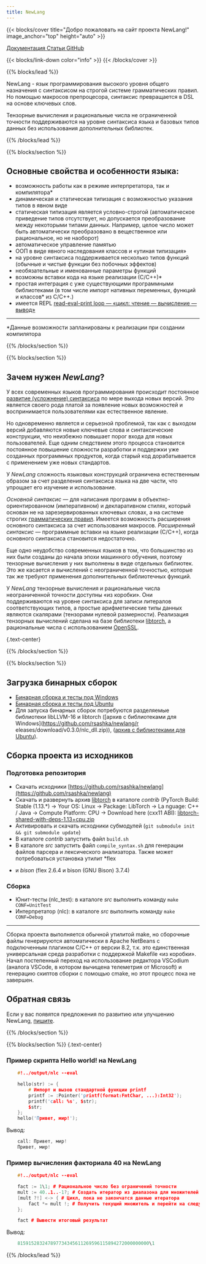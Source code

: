 ```yaml
---
title: NewLang
---
```


{{< blocks/cover title="Добро пожаловать на сайт проекта NewLang!" image_anchor="top" height="auto" >}}

<a class="btn btn-lg btn-primary me-3 mb-4" href="/ru/docs/">
  Документация <i class="fas fa-arrow-alt-circle-right ms-2"></i>
</a>

<a class="btn btn-lg btn-secondary me-3 mb-4" href="/ru/blog/">
  Статьи <i class="fas fa-arrow-alt-circle-right ms-2 "></i>
</a>

<a class="btn btn-lg btn-secondary me-3 mb-4" href="https://github.com/rsashka/newlang/">
  GitHub <i class="fab fa-github ms-2 "></i>
</a>

{{< blocks/link-down color="info" >}}
{{< /blocks/cover >}}


{{% blocks/lead %}}

<p class="lead">NewLang - язык программирования высокого уровня общего назначения с синтаксисом на строгой системе грамматических правил.
<br>Но помощью макросов препроцесора, синтаксис превращается в DSL на основе ключевых слов.</p>

<p class="lead mt-5">Тензорные вычисления и рациональные числа не ограниченной точности поддерживаются на уровне синтаксиса языка и базовых типов данных без использования дополнительных библиотек.</p>

{{% /blocks/lead %}}


{{% blocks/section %}}


## Основные свойства и особенности языка:

- возможность работы как в режиме интерпретатора, так и компилятора*
- динамическая и статическая типизация с возможностью указания типов в явном виде
- статическая типизация является условно-строгой (автоматическое приведение типов отсутствует, но допускается преобразование между некоторыми типами данных. Например, целое число может быть автоматически преобразовано в вещественное или рациональное, но не наоборот)
- автоматическое управление памятью
- ООП в виде явного наследования классов и «утиная типизация»
- на уровне синтаксиса поддерживается несколько типов функций (обычные и чистые функции без побочных эффектов)
- необязательные и именованные параметры функций
- возможны вставки кода на языке реализации (С/С++)*
- простая интеграция с уже существующими программными библиотеками (в том числе импорт нативных переменных, функций и классов* из С/С++.)
- имеется REPL [read-eval-print loop — «цикл: чтение — вычисление — вывод»](https://ru.wikipedia.org/wiki/REPL)

---
*Данные возможности запланированы к реализации при создании компилятора

{{% /blocks/section %}}

{{% blocks/section %}}

## Зачем нужен *NewLang*?

У всех современных языков программирования происходит постоянное [развитие (усложнение) синтаксиса](/ru/blog/complex-prog/) по мере выхода новых версий. 
Это является своего рода платой за появление новых возможностей и воспринимается пользователями как естественное явление.

Но одновременно является и серьезной проблемой, так как с выходом версий добавляются новые ключевые слова и синтаксические конструкции, 
что неизбежно повышает порог входа для новых пользователей. 
Еще одним следствием этого процесса становится постоянное повышение сложности разработки и поддержки уже созданных программных продуктов, 
когда старый код дорабатывается с применением уже новых стандартов.

У *NewLang* сложность языковых конструкций ограничена естественным образом за счет разделения синтаксиса языка на две части, что упрощает его изучение и использование.

*Основной синтаксис* — для написания программ в объектно-ориентированном (императивном) и декларативном стилях, 
который основан не на зарезервированных ключевых словах, а на системе строгих [грамматических правил](/ru/docs/syntax/). 
Имеется возможность расширения основного синтаксиса за счет использования макросов. 
*Расширенный синтаксис* — программные вставки на языке реализации (С/С++), когда основного синтаксиса становится недостаточно.

Еще одно неудобство современных языков в том, что большинство из них были созданы до начала эпохи машинного обучения, 
поэтому тензорные вычисления у них выполнены в виде отдельных библиотек. 
Это же касается и вычислений с неограниченной точностью, которые так же требуют применения дополнительных библиотечных функций.

У *NewLang* тензорные вычисления и рациональные числа неограниченной точности доступны «из коробки». 
Они поддерживаются на уровне синтаксиса для записи литералов соответствующих типов, 
а простые арифметические типы данных являются скалярами (тензорами нулевой размерности). 
Реализация тензорных вычислений сделана на базе библиотеки [libtorch](https://pytorch.org/), 
а рациональные числа с использованием [OpenSSL](https://github.com/openssl/openssl/blob/master/crypto/bn/README.pod).


{.text-center}

{{% /blocks/section %}}

{{% blocks/section %}}

## Загрузка бинарных сборок

- [Бинарная сборка и тесты под Windows](https://github.com/rsashka/newlang/releases/download/v0.4.0/nlc_win_64.zip)
- [Бинарная сборка и тесты под Ubuntu](https://github.com/rsashka/newlang/releases/download/v0.4.0/nlc_lin_64.tar.xz)
- Для запуска бинарных сборок потребуются разделяемые библиотеки libLLVM-16 и libtorch ([архив с библиотеками для Windows](https://github.com/rsashka/newlang/r
eleases/download/v0.3.0/nlc_dll.zip)), ([архив с библиотеками для Ubuntu](https://github.com/rsashka/newlang/releases/download/v0.4.0/nlc_so.tar.xz)).


## Сборка проекта из исходников

### Подготовка репозитория

- Скачать исходники [https://github.com/rsashka/newlang](https://github.com/rsashka/newlang)
- Скачать и развернуть архив [libtorch](https://pytorch.org/) в каталоге *contrib* (PyTorch Build: Stable (1.13.*) -> Your OS: Linux -> Package: LibTorch -> La
nguage: C++ / Java -> Compute Platform: CPU -> Download here (cxx11 ABI):
[libtorch-shared-with-deps-1.13+cpu.zip](https://download.pytorch.org/libtorch/cpu/libtorch-shared-with-deps-1.13.0%2Bcpu.zip)
- Активировать и скачать исходники субмодулей (`git submodule init && git submodule update`)
- В каталоге *contrib* запустить файл `build.sh`
- В каталоге *src* запустить файл `compile_syntax.sh` для генерации файлов парсера и лексического анализатора. Также может потребоваться установка утилит *flex
* и *bison* (flex 2.6.4 и bison (GNU Bison) 3.7.4)

### Сборка

- Юнит-тесты (nlc_test): в каталоге *src* выполнить команду `make CONF=UnitTest`
- Интерпретатор (nlc): в каталоге *src* выполнить команду `make CONF=Debug`

---

Сборка проекта выполняется обычной утилитой make, но сборочные файлы генерируются автоматически в Apache NetBeans
c подключенным плагином С/С++ от версии 8.2, т.к. это единственная универсальная среда разработки с поддержкой Makefile «из коробки».
Начал постепенный переход на использование редактора VSCodium (аналога VSCode, в котором вычищена телеметрия от Microsoft)
и генерацию скиптов сборки с помощью сmake, но этот процесс пока не завершен.

## Обратная связь
Если у вас появятся предложения по развитию или улучшению NewLang, [пишите](https://github.com/rsashka/newlang/discussions).

{{% /blocks/section %}}

{{% blocks/section %}}
{.text-center}

### Пример скрипта Hello world! на NewLang

```cpp
    #!../output/nlc --eval

    hello(str) := {
        # Импорт и вызов стандартной функции printf
        printf := :Pointer('printf(format:FmtChar, ...):Int32');
        printf('call: %s', $str);
        $str;
    };
    hello('Привет, мир!');
```
Вывод:   
```cpp
    call: Привет, мир!
    Привет, мир!
```

### Пример вычисления факториала 40 на NewLang

```cpp
    #!../output/nlc --eval

    fact := 1\1; # Рациональное число без ограничений точности
    mult := 40..1..-1?; # Создать итератор из диапазона для множителей от 40 до 2
    [mult ?!] <-> { # Цикл, пока не закончатся данные итератора
        fact *= mult !; # Получить текущий множитель и перейти на следующий элемент итератора
    };

    fact # Вывести итоговый результат
```
Вывод:
```cpp
    815915283247897734345611269596115894272000000000\1
```


{{% /blocks/lead %}}


